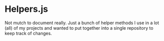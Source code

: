 # Helpers.js
Not mutch to document really.
Just a bunch of helper methods I use in a lot (all) of my projects and wanted
to put together into a single repository to keep track of changes.